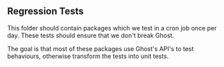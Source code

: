 ## Regression Tests

This folder should contain packages which we test in a cron job once per day.
These tests should ensure that we don't break Ghost.

The goal is that most of these packages use Ghost's API's to test behaviours, otherwise transform the tests into unit tests.
